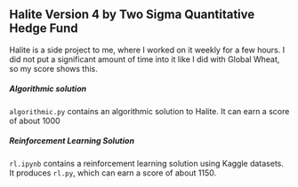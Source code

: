 ## Halite Version 4 by Two Sigma Quantitative Hedge Fund 

Halite is a side project to me, where I worked on it weekly for a few hours. I did not put a significant amount of time into it like I did with Global Wheat, so my score shows this.

##### Algorithmic solution
`algorithmic.py` contains an algorithmic solution to Halite. It can earn a score of about 1000

##### Reinforcement Learning Solution
`rl.ipynb` contains a reinforcement learning solution using Kaggle datasets. It produces `rl.py`, which can earn a score of about 1150. 
